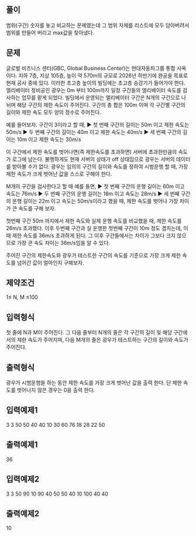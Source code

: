 ## 풀이
범위(구간) 숫자를 놓고 비교하는 문제였는데 그 범위 자체를 리스트에 모두 담아버려서
범위를 만들어 버리고 max값을 찾아냈다.

## 문제
글로벌 비즈니스 센터(GBC, Global Business Center)는 현대자동차그룹 통합 사옥이다.
지하 7층, 지상 105층, 높이 약 570m의 규모로 2026년 하반기에 완공을 목표로 현재 공사 중에 있다.
이러한 초고층 높이의 빌딩에는 초고층 승강기가 들어가야 한다. 
엘리베이터 정비공인 광우는 0m 부터 100m까지 일정 구간들의 엘리베이터 속도를 검사하는 업무를 맡게 되었다.
빌딩에서 운영되는 엘리베이터 구간은 N개의 구간으로 나뉘며 해당 구간의 제한 속도이 주어진다. 
구간의 총 합은 100m 이며 각 구간별 구간의 길이와 제한 속도 모두 양의 정수로 주어진다.

예를 들어보자. 구간이 3이라고 할 때,
▶ 첫 번째 구간의 길이는 50m 이고 제한 속도는 50m/s
▶ 두 번째 구간의 길이는 40m 이고 제한 속도는 40m/s
▶ 세 번째 구간의 길이는 10m 이고 제한 속도는 30m/s

이 구간에서 제한 속도를 벗어나면(즉 제한속도를 초과하면) 
서버에 초과한만큼의 속도가 로그에 남는다. 
불행하게도 현재 서버의 상태가 off 상태임으로 광우는 서버의 데이터를 받아볼 수가 없다. 
광우는 임의의 구간의 길이와 속도를 정하여 시범운행 할 때, 
가장 제한 속도가 크게 벗어난 값을 스스로 구해야 한다.

M개의 구간을 검사한다고 할 때 예를 들면,
▶ 첫 번째 구간의 운행 길이는 60m 이고 속도는 76m/s
▶ 두 번째 구간의 운행 길이는 18m 이고 속도는 28m/s
▶ 세 번째 구간의 운행 길이는 22m 이고 속도는 50m/s이라고 했을 때, 제한 속도를 벗어나 가장 차이가 큰 속도를 구해 보자.

첫번째 구간 50m 까지에서 제한 속도와 실제 운행 속도를 비교했을 때, 제한 속도를 26m/s 초과했다. 
이후 두번째 구간과 실 운행한 첫번째 구간이 10m 정도 겹치는데, 
이때 제한 속도를 36m/s 초과하게 된다.
그 이후 구간들에서는 차이가 그보다 크지 않으므로 가장 큰 속도 차이는 36m/s임을 알 수 있다.

주어진 구간의 제한속도와 광우가 테스트한 구간의 속도를 기준으로 
가장 크게 제한 속도를 넘어간 값이 얼마인지 구해보자.

## 제약조건
1≤ N, M ≤100

## 입력형식
첫 줄에 N과 M이 주어진다. 
그 다음 줄부터 N개의 줄은 각 구간의 길이 및 해당 구간에서의 제한 속도가 주어지며, 
다음 M개의 줄은 광우가 테스트하는 구간의 길이와 속도가 주어진다.

## 출력형식
광우가 시범운행을 하는 동안 제한 속도를 가장 크게 벗어난 값을 출력 한다. 
단 제한 속도를 벗어나지 않은 경우는 0을 출력 한다.

## 입력예제1
3 3
50 50
40 40
10 30
60 76
18 28
22 50
## 출력예제1
36
## 입력예제2
3 3
50 90
10 90
40 50
50 40
10 100
40 40
## 출력예제2
10